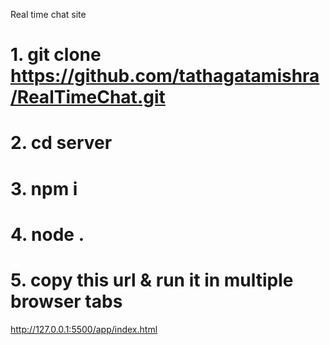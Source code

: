 Real time chat site

# 1.    git clone https://github.com/tathagatamishra/RealTimeChat.git

# 2.    cd server

# 3.    npm i

# 4.    node .

# 5.    copy this url & run it in multiple browser tabs

http://127.0.0.1:5500/app/index.html